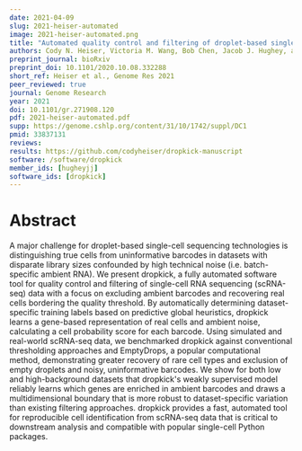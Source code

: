 ```yaml
---
date: 2021-04-09
slug: 2021-heiser-automated
image: 2021-heiser-automated.png
title: "Automated quality control and filtering of droplet-based single-cell data using dropkick"
authors: Cody N. Heiser, Victoria M. Wang, Bob Chen, Jacob J. Hughey, and Ken S. Lau
preprint_journal: bioRxiv
preprint_doi: 10.1101/2020.10.08.332288
short_ref: Heiser et al., Genome Res 2021
peer_reviewed: true
journal: Genome Research
year: 2021
doi: 10.1101/gr.271908.120
pdf: 2021-heiser-automated.pdf
supp: https://genome.cshlp.org/content/31/10/1742/suppl/DC1
pmid: 33837131
reviews:
results: https://github.com/codyheiser/dropkick-manuscript
software: /software/dropkick
member_ids: [hugheyjj]
software_ids: [dropkick]
---
```


# Abstract

A major challenge for droplet-based single-cell sequencing technologies is distinguishing true cells from uninformative barcodes in datasets with disparate library sizes confounded by high technical noise (i.e. batch-specific ambient RNA). We present dropkick, a fully automated software tool for quality control and filtering of single-cell RNA sequencing (scRNA-seq) data with a focus on excluding ambient barcodes and recovering real cells bordering the quality threshold. By automatically determining dataset-specific training labels based on predictive global heuristics, dropkick learns a gene-based representation of real cells and ambient noise, calculating a cell probability score for each barcode. Using simulated and real-world scRNA-seq data, we benchmarked dropkick against conventional thresholding approaches and EmptyDrops, a popular computational method, demonstrating greater recovery of rare cell types and exclusion of empty droplets and noisy, uninformative barcodes. We show for both low and high-background datasets that dropkick's weakly supervised model reliably learns which genes are enriched in ambient barcodes and draws a multidimensional boundary that is more robust to dataset-specific variation than existing filtering approaches. dropkick provides a fast, automated tool for reproducible cell identification from scRNA-seq data that is critical to downstream analysis and compatible with popular single-cell Python packages.
